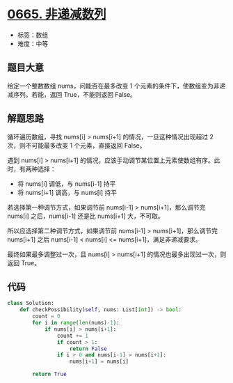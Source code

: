 # [0665. 非递减数列](https://leetcode.cn/problems/non-decreasing-array/)

- 标签：数组
- 难度：中等

## 题目大意

给定一个整数数组 nums，问能否在最多改变 1 个元素的条件下，使数组变为非递减序列。若能，返回 True，不能则返回 False。

## 解题思路

循环遍历数组，寻找 nums[i] > nums[i+1] 的情况，一旦这种情况出现超过 2 次，则不可能最多改变 1 个元素，直接返回 False。

遇到 nums[i] > nums[i+1] 的情况，应该手动调节某位置上元素使数组有序。此时，有两种选择：

- 将 nums[i] 调低，与 nums[i-1] 持平
- 将 nums[i+1] 调高，与 nums[i] 持平

若选择第一种调节方式，如果调节前 nums[i-1] > nums[i+1]，那么调节完 nums[i] 之后，nums[i-1] 还是比 nums[i+1] 大，不可取。

所以应选择第二种调节方式，如果调节前 nums[i-1] > nums[i+1]，那么调节完 nums[i+1] 之后 nums[i-1] < nums[i] <= nums[i+1]，满足非递减要求。

最终如果最多调整过一次，且 nums[i] > nums[i+1] 的情况也最多出现过一次，则返回 True。

## 代码

```python
class Solution:
    def checkPossibility(self, nums: List[int]) -> bool:
        count = 0
        for i in range(len(nums)-1):
            if nums[i] > nums[i+1]:
                count += 1
                if count > 1:
                    return False
                if i > 0 and nums[i-1] > nums[i+1]:
                    nums[i+1] = nums[i]

        return True
```

